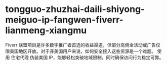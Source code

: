 # tongguo-zhuzhai-daili-shiyong-meiguo-ip-fangwen-fiverr-lianmeng-xiangmu
Fiverr 联盟项目是许多数字推广者首选的收益渠道，但部分高佣金活动或广告仅限美国地区开放。对于非美国用户来说，如何安全接入这些资源是一个难题。   使用 住宅代理 伪装美国 IP，能够轻松突破地域限制，同时确保访问行为稳定可靠。
